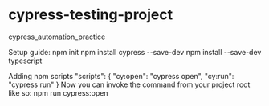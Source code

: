 # cypress-testing-project
cypress_automation_practice


Setup guide:
npm init 
npm install cypress --save-dev
npm install --save-dev typescript


Adding npm scripts
 "scripts": {
    "cy:open": "cypress open",
    "cy:run": "cypress run"
  }
Now you can invoke the command from your project root like so:
npm run cypress:open
